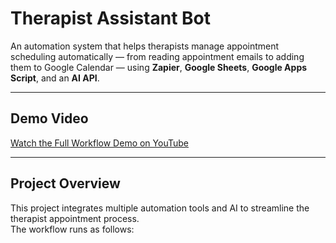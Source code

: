 # Therapist Assistant Bot

An automation system that helps therapists manage appointment scheduling automatically — from reading appointment emails to adding them to Google Calendar — using **Zapier**, **Google Sheets**, **Google Apps Script**, and an **AI API**.

---

## Demo Video
 [Watch the Full Workflow Demo on YouTube](https://youtube.com/your-video-link-here)

---

## Project Overview

This project integrates multiple automation tools and AI to streamline the therapist appointment process.  
The workflow runs as follows:

